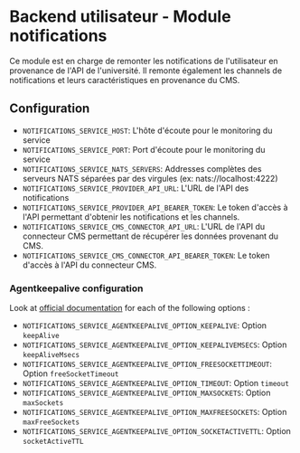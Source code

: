# Backend utilisateur - Module notifications

Ce module est en charge de remonter les notifications de l'utilisateur en provenance de l'API de l'université. Il remonte également les channels de notifications et leurs caractéristiques en provenance du CMS.

## Configuration
- `NOTIFICATIONS_SERVICE_HOST`: L'hôte d'écoute pour le monitoring du service
- `NOTIFICATIONS_SERVICE_PORT`: Port d'écoute pour le monitoring du service
- `NOTIFICATIONS_SERVICE_NATS_SERVERS`: Addresses complètes des serveurs NATS séparées par des virgules (ex: nats://localhost:4222)
- `NOTIFICATIONS_SERVICE_PROVIDER_API_URL`: L'URL de l'API des notifications
- `NOTIFICATIONS_SERVICE_PROVIDER_API_BEARER_TOKEN`: Le token d'accès à l'API permettant d'obtenir les notifications et les channels.
- `NOTIFICATIONS_SERVICE_CMS_CONNECTOR_API_URL`: L'URL de l'API du connecteur CMS permettant de récupérer les données provenant du CMS.
- `NOTIFICATIONS_SERVICE_CMS_CONNECTOR_API_BEARER_TOKEN`: Le token d'accès à l'API du connecteur CMS.

### Agentkeepalive configuration
Look at [official documentation](https://github.com/node-modules/agentkeepalive#new-agentoptions) for each of the following options :
- `NOTIFICATIONS_SERVICE_AGENTKEEPALIVE_OPTION_KEEPALIVE`: Option `keepAlive`
- `NOTIFICATIONS_SERVICE_AGENTKEEPALIVE_OPTION_KEEPALIVEMSECS`: Option `keepAliveMsecs`
- `NOTIFICATIONS_SERVICE_AGENTKEEPALIVE_OPTION_FREESOCKETTIMEOUT`: Option `freeSocketTimeout`
- `NOTIFICATIONS_SERVICE_AGENTKEEPALIVE_OPTION_TIMEOUT`: Option `timeout`
- `NOTIFICATIONS_SERVICE_AGENTKEEPALIVE_OPTION_MAXSOCKETS`: Option `maxSockets`
- `NOTIFICATIONS_SERVICE_AGENTKEEPALIVE_OPTION_MAXFREESOCKETS`: Option `maxFreeSockets`
- `NOTIFICATIONS_SERVICE_AGENTKEEPALIVE_OPTION_SOCKETACTIVETTL`: Option `socketActiveTTL`

